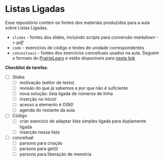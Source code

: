 # Listas Ligadas

Esse repositório contém os fontes dos materiais produzidos para a aula sobre Listas Ligadas.

- `slides` - fontes dos slides, incluindo scripts para conversão *markdown* -> *pdf*
- `code` - exercícios de código e testes de unidade correspondentes
- `conceituais` - fontes dos exercícios conceituais usados na aula. Seguem o formato do [PrairieLearn](https://prairielearn.readthedocs.io/en/latest/question/) e estão disponíveis para [neste link](https://us.prairielearn.com/pl/course_instance/197989)



**Checklist de tarefas**:

- [ ] Slides
  - [ ] motivação (editor de texto)
  - [ ] revisão do que já sabemos e por que não é suficiente
  - [ ] nova solução: lista ligada de números de linha
  - [ ] inserção no início!
  - [ ] acesso a elemento é O(N)!
  - [ ] agenda do restante da aula

- [ ] Código
  - [ ] criar exercício de adaptar lista simples ligada para duplamente ligada
  - [ ] inserção nessa lista
- [ ] conceitual
  - [ ] parsons para criação
  - [ ] parsons para get(i)
  - [ ] parsons para liberação de memória
